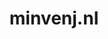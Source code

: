 ---
layout: post
title:  "minvenj.nl"
internal_url:  "/dutchgov/minvenj.nl.html"
subdomains_count: 87
all_subdomains_count: 529
urls_count: 24
ssl_rank: 0
http_rank: 44.833333333333
url_link: /data/minvenj.nl/urls.txt
all_subdomains_link: /data/minvenj.nl/all_subdomains.txt
subdomains_link: /data/minvenj.nl/subdomains.txt
categories: dutchgov
---